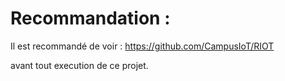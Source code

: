 # Recommandation :

Il est recommandé de voir :  https://github.com/CampusIoT/RIOT

avant tout execution de ce projet.
